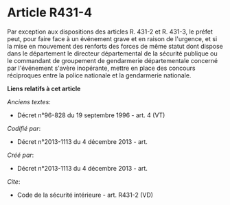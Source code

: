 # Article R431-4

Par exception aux dispositions des articles R. 431-2 et R. 431-3, le préfet peut, pour faire face à un événement grave et en
raison de l'urgence, et si la mise en mouvement des renforts des forces de même statut dont dispose dans le département le
directeur départemental de la sécurité publique ou le commandant de groupement de gendarmerie départementale concerné par
l'événement s'avère inopérante, mettre en place des concours réciproques entre la police nationale et la gendarmerie
nationale.

**Liens relatifs à cet article**

_Anciens textes_:

  - Décret n°96-828 du 19 septembre 1996 - art. 4 (VT)

_Codifié par_:

  - Décret n°2013-1113 du 4 décembre 2013 - art.

_Créé par_:

  - Décret n°2013-1113 du 4 décembre 2013 - art.

_Cite_:

  - Code de la sécurité intérieure - art. R431-2 (VD)
